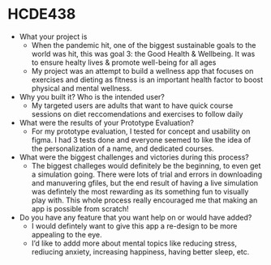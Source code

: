 # HCDE438
* What your project is
    * When the pandemic hit, one of the biggest sustainable goals to the world was hit, this was goal 3: the Good Health & Wellbeing. It was to ensure healty lives & promote well-being for all ages
    * My project was an attempt to build a wellness app that focuses on exercises and dieting as fitness is an important health factor to boost physical and mental wellness.  
* Why you built it? Who is the intended user?
    * My targeted users are adults that want to have quick course sessions on diet reccomendations and exercises to follow daily
* What were the results of your Prototype Evaluation?
    * For my prototype evaluation, I tested for concept and usability on figma. I had 3 tests done and  everyone seemed to like the idea of the personalization of a name, and dedicated courses.
* What were the biggest challenges and victories during this process?
    * The biggest challeges would definitely be the beginning, to even get a simulation going. There were lots of trial and errors in downloading and manuvering gfiles, but the end result of having a live simulation was defintely the most rewarding as its something fun to visually play with. This whole process really encouraged me that making an app is possible from scratch!
* Do you have any feature that you want help on or would have added?
    * I would defintely want to give this app a re-design to be more appealing to the eye.
    * I’d like to addd more about mental topics like reducing stress, rediucing anxiety, increasing happiness, having better sleep, etc.
 

